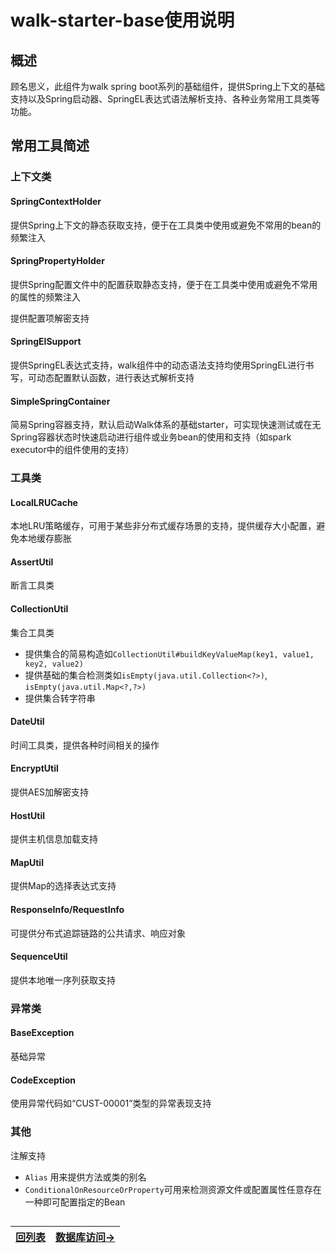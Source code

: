 # walk-starter-base使用说明

## 概述

顾名思义，此组件为walk spring boot系列的基础组件，提供Spring上下文的基础支持以及Spring启动器、SpringEL表达式语法解析支持、各种业务常用工具类等功能。

## 常用工具简述

### 上下文类

#### SpringContextHolder

提供Spring上下文的静态获取支持，便于在工具类中使用或避免不常用的bean的频繁注入

#### SpringPropertyHolder

提供Spring配置文件中的配置获取静态支持，便于在工具类中使用或避免不常用的属性的频繁注入

提供配置项解密支持

#### SpringElSupport

提供SpringEL表达式支持，walk组件中的动态语法支持均使用SpringEL进行书写，可动态配置默认函数，进行表达式解析支持

#### SimpleSpringContainer

简易Spring容器支持，默认启动Walk体系的基础starter，可实现快速测试或在无Spring容器状态时快速启动进行组件或业务bean的使用和支持（如spark executor中的组件使用的支持）

### 工具类

#### LocalLRUCache

本地LRU策略缓存，可用于某些非分布式缓存场景的支持，提供缓存大小配置，避免本地缓存膨胀

#### AssertUtil

断言工具类

#### CollectionUtil

集合工具类

- 提供集合的简易构造如`CollectionUtil#buildKeyValueMap(key1, value1, key2, value2)`
- 提供基础的集合检测类如`isEmpty(java.util.Collection<?>)`, `isEmpty(java.util.Map<?,?>)`
- 提供集合转字符串

#### DateUtil

时间工具类，提供各种时间相关的操作

#### EncryptUtil

提供AES加解密支持

#### HostUtil

提供主机信息加载支持

#### MapUtil

提供Map的选择表达式支持

#### ResponseInfo/RequestInfo

可提供分布式追踪链路的公共请求、响应对象


#### SequenceUtil

提供本地唯一序列获取支持

### 异常类

#### BaseException

基础异常

#### CodeException

使用异常代码如“CUST-00001”类型的异常表现支持

### 其他

注解支持

- `Alias`  用来提供方法或类的别名 
- `ConditionalOnResourceOrProperty`可用来检测资源文件或配置属性任意存在一种即可配置指定的Bean



## 
 | [回列表](https://gaiyinaizhi.github.io/walk-spring-boot/index)   | [数据库访问->](https://gaiyinaizhi.github.io/walk-spring-boot/walk-ehdb) |
 | ------------------------------------------------------------ | ------ |
